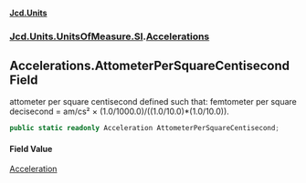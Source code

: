 #### [Jcd.Units](index.md 'index')
### [Jcd.Units.UnitsOfMeasure.SI](Jcd.Units.UnitsOfMeasure.SI.md 'Jcd.Units.UnitsOfMeasure.SI').[Accelerations](Accelerations.md 'Jcd.Units.UnitsOfMeasure.SI.Accelerations')

## Accelerations.AttometerPerSquareCentisecond Field

attometer per square centisecond defined such that: femtometer per square decisecond = am/cs² × (1.0/1000.0)/((1.0/10.0)*(1.0/10.0)).

```csharp
public static readonly Acceleration AttometerPerSquareCentisecond;
```

#### Field Value
[Acceleration](Acceleration.md 'Jcd.Units.UnitTypes.Acceleration')